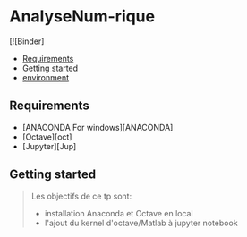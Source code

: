 

# AnalyseNum-rique
[![Binder]
<!-- START doctoc generated TOC please keep comment here to allow auto update -->
<!-- DON'T EDIT THIS SECTION, INSTEAD RE-RUN doctoc TO UPDATE -->


- [Requirements](#requirements)
- [Getting started](#getting-started)
- [environment](#environment)



<!-- END doctoc generated TOC please keep comment here to allow auto update -->

## Requirements

* [ANACONDA For windows][ANACONDA] 
* [Octave][oct]
* [Jupyter][Jup]

## Getting started 
> Les objectifs de ce tp sont: 
> + installation Anaconda et Octave en local
> + l'ajout du kernel d'octave/Matlab à jupyter notebook

